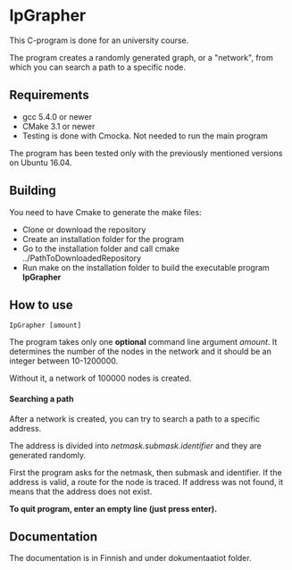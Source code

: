# IpGrapher

This C-program is done for an university course. 

The program creates a randomly generated graph, or a "network", from which you can search a path to a specific node.

## Requirements

* gcc 5.4.0 or newer
* CMake 3.1 or newer
* Testing is done with Cmocka. Not needed to run the main program

The program has been tested only with the previously mentioned versions on Ubuntu 16.04.

## Building

You need to have Cmake to generate the make files: 
* Clone or download the repository
* Create an installation folder for the program
* Go to the installation folder and call cmake ../PathToDownloadedRepository
* Run make on the installation folder to build the executable program <b>IpGrapher</b>

## How to use

`IpGrapher [amount]`

The program takes only one <b>optional</b> command line argument <i>amount</i>. It determines the number of the nodes in the network and it should be an integer between 10-1200000.

Without it, a network of 100000 nodes is created.

#### Searching a path
After a network is created, you can try to search a path to a specific address.

The address is divided into <i>netmask.submask.identifier</i> and they are generated randomly.

First the program asks for the netmask, then submask and identifier. If the address is valid, a route for the node is traced. If address was not found, it means that the address does not exist.

<b>To quit program, enter an empty line (just press enter).</b>

## Documentation
The documentation is in Finnish and under dokumentaatiot folder.




